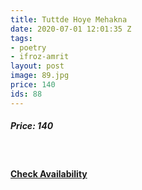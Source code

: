 ```yaml
---
title: Tuttde Hoye Mehakna        
date: 2020-07-01 12:01:35 Z
tags:
- poetry    
- ifroz-amrit
layout: post
image: 89.jpg
price: 140
ids: 88
---
```


<h5>Price: 140</h5><br>


<h4><a class="add-cart cart1" href="{{ site.baseurl }}/books#88"><b>Check Availability</b></a></h4>

<body>
 <script src="{{ site.baseurl }}/js/main.js"></script>
 </body>